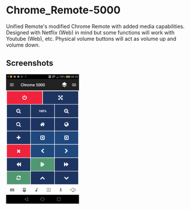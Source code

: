 # Chrome_Remote-5000
Unified Remote's modified Chrome Remote with added media capabilities. Designed with Netflix (Web) in mind but some functions will work with Youtube (Web), etc. Physical volume buttons will act as volume up and volume down.

## Screenshots
<img src="screen.png" width="200" />
